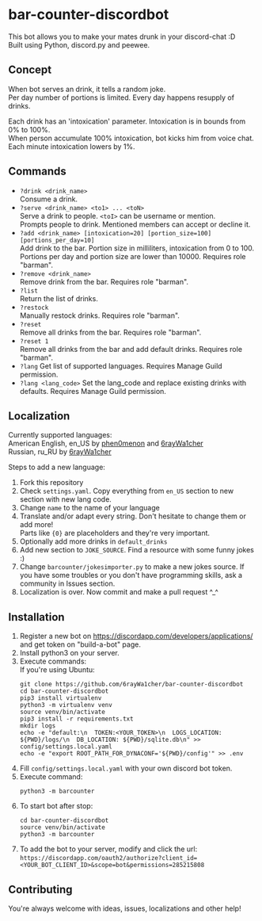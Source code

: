# bar-counter-discordbot
This bot allows you to make your mates drunk in your discord-chat :D  
Built using Python, discord.py and peewee.  

## Concept
When bot serves an drink, it tells a random joke.  
Per day number of portions is limited. Every day happens resupply of drinks.

Each drink has an 'intoxication' parameter. Intoxication is in bounds from 0% to 100%.  
When person accumulate 100% intoxication, bot kicks him from voice chat.  
Each minute intoxication lowers by 1%.

## Commands
* `?drink <drink_name>`  
Consume a drink.
* `?serve <drink_name> <to1> ... <toN>`  
Serve a drink to people. `<toI>` can be username or mention.  
Prompts people to drink. Mentioned members can accept or decline it.
* `?add <drink_name> [intoxication=20] [portion_size=100] [portions_per_day=10]`  
Add drink to the bar. Portion size in milliliters, intoxication from 0 to 100. Portions per day and portion
size are lower than 10000.
Requires role "barman".
* `?remove <drink_name>`  
Remove drink from the bar. Requires role "barman".
* `?list`  
Return the list of drinks.
* `?restock`  
Manually restock drinks. Requires role "barman".
* `?reset`  
Remove all drinks from the bar. Requires role "barman".
* `?reset 1`  
Remove all drinks from the bar and add default drinks. Requires role "barman".
* `?lang`
Get list of supported languages. Requires Manage Guild permission.
* `?lang <lang_code>`
Set the lang_code and replace existing drinks with defaults. Requires Manage Guild permission.
## Localization
Currently supported languages:  
American English, en_US by [phen0menon](https://github.com/phen0menon) and [6rayWa1cher](https://github.com/6rayWa1cher)   
Russian, ru_RU by [6rayWa1cher](https://github.com/6rayWa1cher)  

Steps to add a new language:
1) Fork this repository
2) Check `settings.yaml`. Copy everything from `en_US` section to new section with new lang code.
3) Change `name` to the name of your language
4) Translate and/or adapt every string. Don't hesitate to change them or add more!  
Parts like `{0}` are placeholders and they're very important.
5) Optionally add more drinks in `default_drinks`
6) Add new section to `JOKE_SOURCE`. Find a resource with some funny jokes :)
7) Change `barcounter/jokesimporter.py` to make a new jokes source. If you have some troubles or you don't have
programming skills, ask a community in Issues section.
8) Localization is over. Now commit and make a pull request ^_^

## Installation
1) Register a new bot on https://discordapp.com/developers/applications/ and get token on "build-a-bot" page.
2) Install python3 on your server.
3) Execute commands:  
   If you're using Ubuntu:
   ```shell script
   git clone https://github.com/6rayWa1cher/bar-counter-discordbot
   cd bar-counter-discordbot
   pip3 install virtualenv
   python3 -m virtualenv venv
   source venv/bin/activate
   pip3 install -r requirements.txt
   mkdir logs
   echo -e "default:\n  TOKEN:<YOUR_TOKEN>\n  LOGS_LOCATION: ${PWD}/logs/\n  DB_LOCATION: ${PWD}/sqlite.db\n" >> config/settings.local.yaml
   echo -e "export ROOT_PATH_FOR_DYNACONF='${PWD}/config'" >> .env
   ```
4) Fill `config/settings.local.yaml` with your own discord bot token.
5) Execute command:
   ```shell script
   python3 -m barcounter
   ```
6) To start bot after stop:
   ```shell script
   cd bar-counter-discordbot
   source venv/bin/activate
   python3 -m barcounter
   ```
7) To add the bot to your server, modify and click the url:
`https://discordapp.com/oauth2/authorize?client_id=<YOUR_BOT_CLIENT_ID>&scope=bot&permissions=285215808`

## Contributing
You're always welcome with ideas, issues, localizations and other help! 
